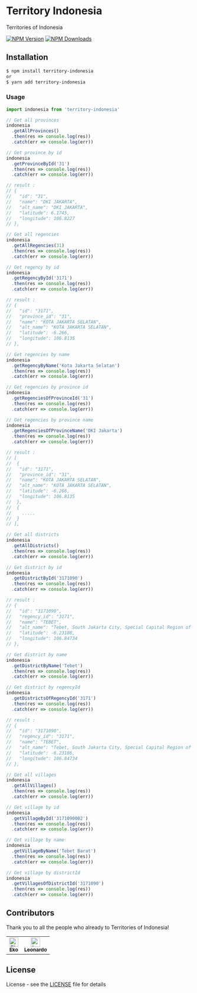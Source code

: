 # Territory Indonesia

Territories of Indonesia

[![NPM Version](https://img.shields.io/npm/v/territory-indonesia.svg?maxAge=2592000)](https://www.npmjs.com/package/territory-indonesia)
[![NPM Downloads](https://img.shields.io/npm/dt/territory-indonesia.svg?maxAge=2592000)](https://www.npmjs.com/package/territory-indonesia)

## Installation

```bash
$ npm install territory-indonesia
or
$ yarn add territory-indonesia
```

### Usage

```js
import indonesia from 'territory-indonesia'

// Get all provinces
indonesia
  .getAllProvinces()
  .then(res => console.log(res))
  .catch(err => console.log(err))

// Get province by id
indonesia
  .getProvinceById('31')
  .then(res => console.log(res))
  .catch(err => console.log(err))

// result :
// {
//   "id": "31",
//   "name": "DKI JAKARTA",
//   "alt_name": "DKI JAKARTA",
//   "latitude": 6.1745,
//   "longitude": 106.8227
// },

// Get all regencies
indonesia
  .getAllRegencies(31)
  .then(res => console.log(res))
  .catch(err => console.log(err))

// Get regency by id
indonesia
  .getRegencyById('3171')
  .then(res => console.log(res))
  .catch(err => console.log(err))

// result :
// {
//   "id": "3171",
//   "province_id": "31",
//   "name": "KOTA JAKARTA SELATAN",
//   "alt_name": "KOTA JAKARTA SELATAN",
//   "latitude": -6.266,
//   "longitude": 106.8135
// },

// Get regencies by name
indonesia
  .getRegencyByName('Kota Jakarta Selatan')
  .then(res => console.log(res))
  .catch(err => console.log(err))

// Get regencies by province id
indonesia
  .getRegenciesOfProvinceId('31')
  .then(res => console.log(res))
  .catch(err => console.log(err))

// Get regencies by province name
indonesia
  .getRegenciesOfProvinceName('DKI Jakarta')
  .then(res => console.log(res))
  .catch(err => console.log(err))

// result :
// [
//  {
//   "id": "3171",
//   "province_id": "31",
//   "name": "KOTA JAKARTA SELATAN",
//   "alt_name": "KOTA JAKARTA SELATAN",
//   "latitude": -6.266,
//   "longitude": 106.8135
//  },
//  {
//    .....
//  }
// ],

// Get all districts
indonesia
  .getAllDistricts()
  .then(res => console.log(res))
  .catch(err => console.log(err))

// Get district by id
indonesia
  .getDistrictById('3171090')
  .then(res => console.log(res))
  .catch(err => console.log(err))

// result :
// {
//   "id": "3171090",
//   "regency_id": "3171",
//   "name": "TEBET",
//   "alt_name": "Tebet, South Jakarta City, Special Capital Region of Jakarta, Indonesia",
//   "latitude": -6.23186,
//   "longitude": 106.84734
// },

// Get district by name
indonesia
  .getDistrictByName('Tebet')
  .then(res => console.log(res))
  .catch(err => console.log(err))

// Get district by regencyId
indonesia
  .getDistrictsOfRegencyId('3171')
  .then(res => console.log(res))
  .catch(err => console.log(err))

// result :
// {
//   "id": "3171090",
//   "regency_id": "3171",
//   "name": "TEBET",
//   "alt_name": "Tebet, South Jakarta City, Special Capital Region of Jakarta, Indonesia",
//   "latitude": -6.23186,
//   "longitude": 106.84734
// },

// Get all villages
indonesia
  .getAllVillages()
  .then(res => console.log(res))
  .catch(err => console.log(err))

// Get village by id
indonesia
  .getVillageById('3171090002')
  .then(res => console.log(res))
  .catch(err => console.log(err))

// Get village by name
indonesia
  .getVillageByName('Tebet Barat')
  .then(res => console.log(res))
  .catch(err => console.log(err))

// Get village by districtId
indonesia
  .getVillagesOfDistrictId('3171090')
  .then(res => console.log(res))
  .catch(err => console.log(err))
```

## Contributors

Thank you to all the people who already to Territories of Indonesia!

<table>
  <td align="center">
    <a href="https://github.com/eksant">
      <img src="https://avatars1.githubusercontent.com/u/32409305?s=460&v=4" width="25px;" alt="Eko" />
      <br /><sub><b>Eko</b></sub>
    </a>
  </td>
  <td align="center">
    <a href="https://github.com/leleonardo81">
      <img src="https://avatars3.githubusercontent.com/u/47312797?s=460&v=4" width="25px;" alt="Leonardo" />
      <br /><sub><b>Leonardo</b></sub>
    </a>
  </td>
</table>

## License

License - see the [LICENSE](LICENSE) file for details
